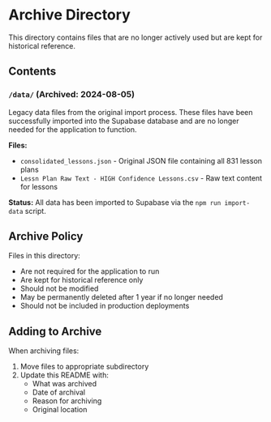 # Archive Directory

This directory contains files that are no longer actively used but are kept for historical reference.

## Contents

### `/data/` (Archived: 2024-08-05)
Legacy data files from the original import process. These files have been successfully imported into the Supabase database and are no longer needed for the application to function.

**Files:**
- `consolidated_lessons.json` - Original JSON file containing all 831 lesson plans
- `Lessn Plan Raw Text - HIGH Confidence Lessons.csv` - Raw text content for lessons

**Status:** All data has been imported to Supabase via the `npm run import-data` script.

## Archive Policy

Files in this directory:
- Are not required for the application to run
- Are kept for historical reference only
- Should not be modified
- May be permanently deleted after 1 year if no longer needed
- Should not be included in production deployments

## Adding to Archive

When archiving files:
1. Move files to appropriate subdirectory
2. Update this README with:
   - What was archived
   - Date of archival
   - Reason for archiving
   - Original location